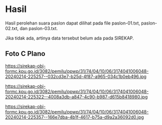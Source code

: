 # Hasil

Hasil perolehan suara paslon dapat dilihat pada file paslon-01.txt, paslon-02.txt, dan paslon-03.txt.

Jika tidak ada, artinya data tersebut belum ada pada SIREKAP.

## Foto C Plano

https://sirekap-obj-formc.kpu.go.id/3082/pemilu/ppwp/31/74/04/10/06/3174041006048-20240214-225257--032cd3e7-b25d-4f87-a965-034c1b0eb496.jpg

https://sirekap-obj-formc.kpu.go.id/3082/pemilu/ppwp/31/74/04/10/06/3174041006048-20240214-225322--4008a3db-a847-4c90-b987-d615b8418980.jpg

https://sirekap-obj-formc.kpu.go.id/3082/pemilu/ppwp/31/74/04/10/06/3174041006048-20240214-225357--166e7dba-4b1f-4617-b75a-d9a2a36092d0.jpg
